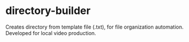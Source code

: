 # directory-builder
Creates directory from template file (.txt), for file organization automation.
Developed for local video production.
